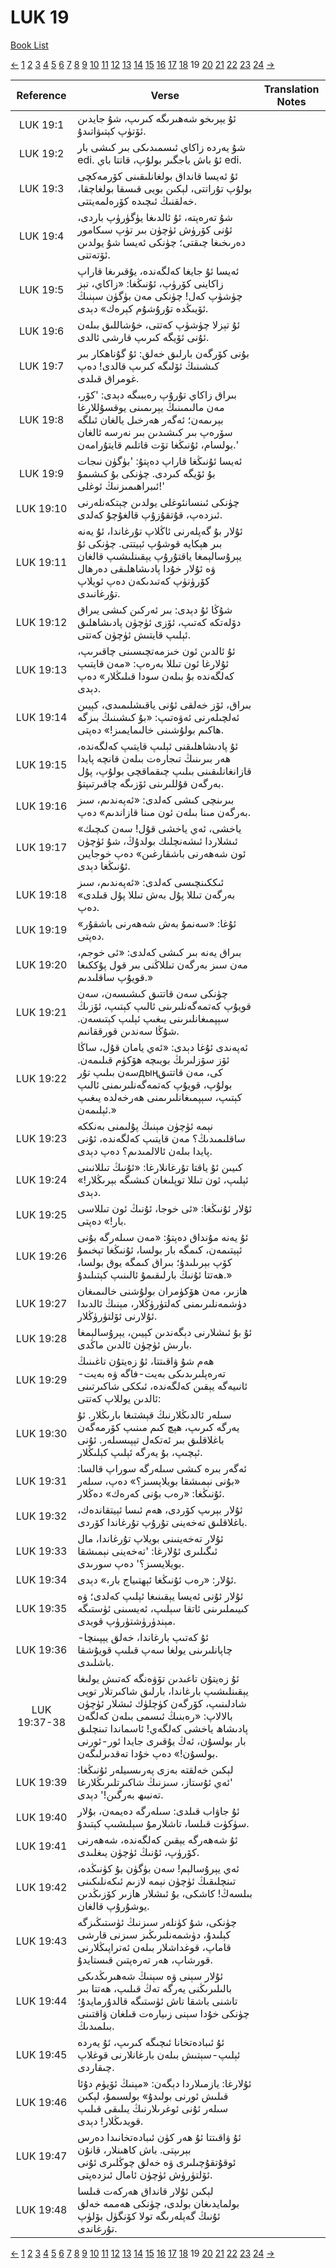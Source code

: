# LUK 19
[Book List](../README.md)

[<-](./chapter_18.md) [1](./chapter_1.md) [2](./chapter_2.md) [3](./chapter_3.md) [4](./chapter_4.md) [5](./chapter_5.md) [6](./chapter_6.md) [7](./chapter_7.md) [8](./chapter_8.md) [9](./chapter_9.md) [10](./chapter_10.md) [11](./chapter_11.md) [12](./chapter_12.md) [13](./chapter_13.md) [14](./chapter_14.md) [15](./chapter_15.md) [16](./chapter_16.md) [17](./chapter_17.md) [18](./chapter_18.md) 19 [20](./chapter_20.md) [21](./chapter_21.md) [22](./chapter_22.md) [23](./chapter_23.md) [24](./chapter_24.md) [->](./chapter_20.md)

| Reference | Verse | Translation Notes |
|:---------:|-------|-------------------|
|LUK 19:1|ئۇ يېرىخو شەھىرىگە كىرىپ، شۇ جايدىن ئۆتۈپ كېتىۋاتىدۇ.||
|LUK 19:2|شۇ يەردە زاكاي ئىسمىدىكى بىر كىشى بار edi. ئۇ باش باجگىر بولۇپ، قاتتا باي edi.||
|LUK 19:3|ئۇ ئەيسا قانداق بولغانلىقىنى كۆرمەكچى بولۇپ تۇراتتى، لېكىن بويى قىسقا بولغاچقا، خەلقنىڭ ئىچىدە كۆرەلمەيتتى.||
|LUK 19:4|شۇ تەرەپتە، ئۇ ئالدىغا يۈگۈرۈپ باردى، ئۇنى كۆرۈش ئۈچۈن بىر تۈپ سىكامور دەرىخىغا چىقتى؛ چۈنكى ئەيسا شۇ يولدىن ئۆتەتتى.||
|LUK 19:5|ئەيسا ئۇ جايغا كەلگەندە، يۇقىرىغا قاراپ زاكاينى كۆرۈپ، ئۇنىڭغا: «زاكاي، تېز چۈشۈپ كەل! چۈنكى مەن بۈگۈن سېنىڭ ئۆيىڭدە تۇرۇشۇم كېرەك» دېدى.||
|LUK 19:6|ئۇ تېزلا چۈشۈپ كەتتى، خۇشاللىق بىلەن ئۇنى ئۆيگە كىرىپ قارشى ئالدى.||
|LUK 19:7|بۇنى كۆرگەن بارلىق خەلق: ئۇ گۇناھكار بىر كىشىنىڭ ئۆلىگە كىرىپ قالدى! دەپ غومراق قىلدى.||
|LUK 19:8|بىراق زاكاي تۇرۇپ رەببىگە دېدى: 'كۆر، مەن مالىمىنىڭ يېرىمىنى يوقسۇللارغا بېرىمەن؛ ئەگەر ھەرخىل يالغان ئىلگە سۆرەپ بىر كىشىدىن بىر نەرسە ئالغان بولسام، ئۇنىڭغا تۆت قاتلىم قايتۇرامەن.'||
|LUK 19:9|ئەيسا ئۇنىڭغا قاراپ دەپتۇ: 'بۈگۈن نىجات بۇ ئۆيگە كىردى. چۈنكى بۇ كىشىمۇ ئىبراھىمىزنىڭ ئوغلى!'||
|LUK 19:10|چۈنكى ئىنسانئوغلى يولدىن چېتكەنلەرنى ئىزدەپ، قۇتقۇزۇپ قالغۇچۇ كەلدى.||
|LUK 19:11|ئۇلار بۇ گەپلەرنى ئاڭلاپ تۇرغاندا، ئۇ يەنە بىر ھېكايە قوشۇپ ئېيتتى. چۈنكى ئۇ يېرۇسالېمغا ياقتۇرۇپ يېقىنلىشىپ قالغان ۋە ئۇلار خۇدا پادىشاھلىقى دەرھال كۆرۈنۈپ كەتىدىكەن دەپ ئويلاپ تۇرغانىدى.||
|LUK 19:12|شۇڭا ئۇ دېدى: بىر ئەركىن كىشى يىراق دۆلەتكە كەتىپ، ئۆزى ئۈچۈن پادىشاھلىق ئېلىپ قايتىش ئۈچۈن كەتتى.||
|LUK 19:13|ئۇ ئالدىن ئون خىزمەتچىسىنى چاقىرىپ، ئۇلارغا ئون تىللا بەرەپ: «مەن قايتىپ كەلگەندە بۇ بىلەن سودا قىلىڭلار» دەپ دېدى.||
|LUK 19:14|بىراق، ئۆز خەلقى ئۇنى ياقىشلىمىدى، كېيىن ئەلچىلەرنى ئەۋەتىپ: «بۇ كىشىنىڭ بىزگە ھاكىم بولۇشىنى خالىمايمىز!» دەپتى.||
|LUK 19:15|ئۇ پادىشاھلىقنى ئېلىپ قايتىپ كەلگەندە، ھەر بىرىنىڭ تىجارەت بىلەن قانچە پايدا قازانغانلىقىنى بىلىپ چىقماقچى بولۇپ، پۇل بەرگەن قۇللىرىنى ئۆزىگە چاقىرتىپتۇ.||
|LUK 19:16|بىرىنچى كىشى كەلدى: «ئەپەندىم، سىز بەرگەن مىنا بىلەن ئون مىنا قازاندىم» دەپ.||
|LUK 19:17|«ياخشى، ئەي ياخشى قۇل! سەن كىچىك ئىشلاردا ئىشەنچلىك بولدۇڭ، شۇ ئۈچۈن ئون شەھەرنى باشقارغىن» دەپ خوجايىن ئۇنىڭغا دېدى.||
|LUK 19:18|ئىككىنچىسى كەلدى: «ئەپەندىم، سىز بەرگەن تىللا پۇل بەش تىللا پۇل قىلدى» دەپ.||
|LUK 19:19|ئۇغا: «سەنمۇ بەش شەھەرنى باشقۇر» دەپتى.||
|LUK 19:20|بىراق يەنە بىر كىشى كەلدى: «ئى خوجم، مەن سىز بەرگەن تىللاڭنى بىر قول پۇككىغا قويۇپ ساقلىدىم.»||
|LUK 19:21|چۈنكى سەن قاتتىق كىشىسەن، سەن قويۇپ كەتمەگەنلىرىنى ئالىپ كېتىپ، ئۆزىڭ سېپمىغانلىرىنى يىغىپ ئېلىپ كېتىسەن. شۇڭا سەندىن قورققانىم.||
|LUK 19:22|ئەپەندى ئۇغا دېدى: «ئەي يامان قۇل، ساڭا ئۆز سۆزلىرىڭ بويىچە ھۆكۈم قىلىمەن. سەن بىلىپ تۇرдыңكى، مەن قاتتىق بولۇپ، قويۇپ كەتمەگەنلىرىمنى ئالىپ كېتىپ، سېپمىغانلىرىمنى ھەرخەلدە يىغىپ ئېلىمەن.»||
|LUK 19:23|نېمە ئۈچۈن مېنىڭ پۇلىمنى بەنككە ساقلىمىدىڭ؟ مەن قايتىپ كەلگەندە، ئۇنى پايدا بىلەن ئالالمىدىم؟ دەپ دېدى.||
|LUK 19:24|كىيىن ئۇ ياقتا تۇرغانلارغا: «ئۇنىڭ تىللانىنى ئېلىپ، ئون تىللا توپلىغان كىشىگە بېرىڭلار!» دېدى.||
|LUK 19:25|ئۇلار ئۇنىڭغا: «ئى خوجا، ئۇنىڭ ئون تىللاسى بار!» دەپتى.||
|LUK 19:26|ئۇ يەنە مۇنداق دەپتۇ: «مەن سىلەرگە بۇنى ئېيتىمەن، كىمگە بار بولسا، ئۇنىڭغا تېخىمۇ كۆپ بېرىلىدۇ؛ بىراق كىمگە يوق بولسا، ھەتتا ئۇنىڭ بارلىقىمۇ ئالىنىپ كېتىلىدۇ.»||
|LUK 19:27|ھازىر، مەن ھۆكۈمران بولۇشنى خالىمىغان دۈشمەنلىرىمنى كەلتۈرۈڭلار، مېنىڭ ئالدىدا ئۇلارنى ئۆلتۈرۈڭلار.||
|LUK 19:28|ئۇ بۇ ئىشلارنى دېگەندىن كېيىن، يېرۇسالېمغا بارىش ئۈچۈن ئالدىن ماڭدى.||
|LUK 19:29|ھەم شۇ ۋاقىتتا، ئۇ زەيتۇن تاغىنىڭ تەرەپلىرىدىكى بەيت-فاگە ۋە بەيت-ئانىيەگە يېقىن كەلگەندە، ئىككى شاكىرتىنى ئالدىن يوللاپ كەتتى:||
|LUK 19:30|سىلەر ئالدىڭلارنىڭ قېشتىغا بارىڭلار. ئۇ يەرگە كىرىپ، ھېچ كىم مىنىپ كۆرمەگەن باغلاقلىق بىر ئەتكەل تېپىسىلەر. ئۇنى ئېچىپ، بۇ يەرگە ئېلىپ كېلىڭلار.||
|LUK 19:31|ئەگەر بىرە كىشى سىلەرگە سوراپ قالسا: «بۇنى نېمىشقا بويلاپسىز؟» دەپ، سىلەر ئۇنىڭغا: «رەب بۇنى كەرەك» دەڭلار.||
|LUK 19:32|ئۇلار بېرىپ كۆردى، ھەم ئىسا ئېيتقاندەك، باغلاقلىق تەخەينى تۇرۇپ تۇرغاندا كۆردى.||
|LUK 19:33|ئۇلار تەخەينىنى بويلاپ تۇرغاندا، مال ئىگىلىرى ئۇلارغا: 'تەخەينى نېمىشقا بويلايسىز؟' دەپ سورىدى.||
|LUK 19:34|ئۇلار: «رەب ئۇنىڭغا ئېھتىياج بار،» دېدى.||
|LUK 19:35|ئۇلار ئۇنى ئەيسا يېقىنىغا ئېلىپ كەلدى؛ ۋە كىيىملىرىنى ئاتقا سېلىپ، ئەيسىنى ئۈستىگە مېندۈرۈشتۈرۈپ قويدى.||
|LUK 19:36|ئۇ كەتىپ بارغاندا، خەلق يېپىنچا-چاپانلىرىنى يولغا سەپ قىلىپ قويۇشقا باشلىدى.||
|LUK 19:37-38|ئۇ زەيتۇن تاغىدىن تۆۋەنگە كەتىش يولىغا يېقىنلىشىپ بارغاندا، بارلىق شاكىرتلار توپى شادلىنىپ، كۆرگەن كۈچلۈك ئىشلار ئۈچۈن بالالاپ: «رەبنىڭ ئىسمى بىلەن كەلگەن پادىشاھ ياخشى كەلگەي! ئاسماندا تىنچلىق بار بولسۇن، ئەڭ يۇقىرى جايدا ئور-ئورنى بولسۇن!» دەپ خۇدا تەقدىرلىگەن.||
|LUK 19:39|لېكىن خەلقتە بەزى پەرىسىيلەر ئۇنىڭغا: 'ئەي ئۇستاز، سىزنىڭ شاكىرتلىرىڭلارغا تەنبىھ بەرگىن!' دېدى.||
|LUK 19:40|ئۇ جاۋاب قىلدى: سىلەرگە دەيمەن، بۇلار سۈكۈت قىلسا، تاشلارمۇ سېلىشىپ كېتىدۇ.||
|LUK 19:41|ئۇ شەھەرگە يېقىن كەلگەندە، شەھەرنى كۆرۈپ، ئۇنىڭ ئۈچۈن يىغلىدى.||
|LUK 19:42|ئەي يېرۇسالېم! سەن بۈگۈن بۇ كۈنىڭدە، تىنچلىقىڭ ئۈچۈن نېمە لازىم ئىكەنلىكىنى بىلسەڭ! كاشكى، بۇ ئىشلار ھازىر كۆزىڭدىن يوشۇرۇپ قالغان.||
|LUK 19:43|چۈنكى، شۇ كۈنلەر سىزنىڭ ئۈستىڭىزگە كېلىدۇ، دۈشمەنلىرىڭىز سىزنى قارشى قاماپ، قوغداشلار بىلەن ئەتراپىڭلارنى قورشاپ، ھەر تەرەپتىن قىستايدۇ.||
|LUK 19:44|ئۇلار سېنى ۋە سېنىڭ شەھىرىڭدىكى بالىلىرىڭنى يەرگە تەڭ قىلىپ، ھەتتا بىر تاشنى باشقا تاش ئۈستىگە قالدۇرمايدۇ؛ چۈنكى خۇدا سېنى زىيارەت قىلغان ۋاقتىنى بىلمىدىڭ.||
|LUK 19:45|ئۇ ئىبادەتخانا ئىچىگە كىرىپ، ئۇ يەردە ئېلىپ-سېتىش بىلەن بارغانلارنى قوغلاپ چىقاردى.||
|LUK 19:46|ئۇلارغا: يازمىلاردا دېگەن: «مېنىڭ ئۆيۈم دۇئا قىلىش ئورنى بولىدۇ» بولسىمۇ، لېكىن سىلەر ئۇنى ئوغرىلارنىڭ يىلىقى قىلىپ قويدىڭلار! دېدى.||
|LUK 19:47|ئۇ ۋاقىتتا ئۇ ھەر كۈن ئىبادەتخانىدا دەرس بېرىپتى. باش كاھىنلار، قانۇن ئوقۇتقۇچىلىرى ۋە خەلق چوڭلىرى ئۇنى ئۆلتۈرۈش ئۈچۈن ئامال ئىزدەپتى.||
|LUK 19:48|لېكىن ئۇلار قانداق ھەركەت قىلسا بولمايدىغان بولدى، چۈنكى ھەممە خەلق ئۇنىڭ گەپلەرىگە تولا كۆنگۈل بۆلۈپ تۇرغاندى.||


[<-](./chapter_18.md) [1](./chapter_1.md) [2](./chapter_2.md) [3](./chapter_3.md) [4](./chapter_4.md) [5](./chapter_5.md) [6](./chapter_6.md) [7](./chapter_7.md) [8](./chapter_8.md) [9](./chapter_9.md) [10](./chapter_10.md) [11](./chapter_11.md) [12](./chapter_12.md) [13](./chapter_13.md) [14](./chapter_14.md) [15](./chapter_15.md) [16](./chapter_16.md) [17](./chapter_17.md) [18](./chapter_18.md) 19 [20](./chapter_20.md) [21](./chapter_21.md) [22](./chapter_22.md) [23](./chapter_23.md) [24](./chapter_24.md) [->](./chapter_20.md)